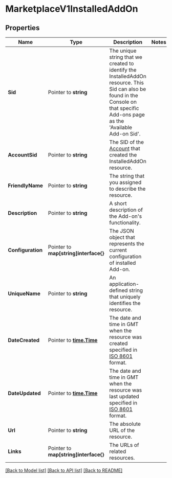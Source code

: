 # MarketplaceV1InstalledAddOn

## Properties

Name | Type | Description | Notes
------------ | ------------- | ------------- | -------------
**Sid** | Pointer to **string** | The unique string that we created to identify the InstalledAddOn resource. This Sid can also be found in the Console on that specific Add-ons page as the 'Available Add-on Sid'. |
**AccountSid** | Pointer to **string** | The SID of the [Account](https://www.twilio.com/docs/iam/api/account) that created the InstalledAddOn resource. |
**FriendlyName** | Pointer to **string** | The string that you assigned to describe the resource. |
**Description** | Pointer to **string** | A short description of the Add-on's functionality. |
**Configuration** | Pointer to **map[string]interface{}** | The JSON object that represents the current configuration of installed Add-on. |
**UniqueName** | Pointer to **string** | An application-defined string that uniquely identifies the resource. |
**DateCreated** | Pointer to [**time.Time**](time.Time.md) | The date and time in GMT when the resource was created specified in [ISO 8601](https://en.wikipedia.org/wiki/ISO_8601) format. |
**DateUpdated** | Pointer to [**time.Time**](time.Time.md) | The date and time in GMT when the resource was last updated specified in [ISO 8601](https://en.wikipedia.org/wiki/ISO_8601) format. |
**Url** | Pointer to **string** | The absolute URL of the resource. |
**Links** | Pointer to **map[string]interface{}** | The URLs of related resources. |

[[Back to Model list]](../README.md#documentation-for-models) [[Back to API list]](../README.md#documentation-for-api-endpoints) [[Back to README]](../README.md)


